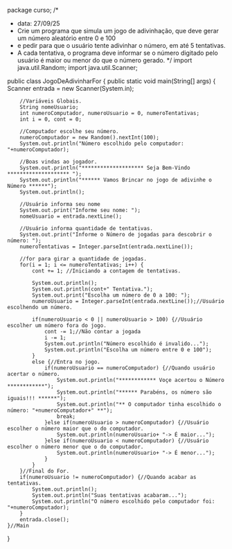 package curso;
/*
 * data: 27/09/25
 * Crie um programa que simula um jogo de adivinhação, que deve gerar um número aleatório entre 0 e 100 
 * e pedir para que o usuário tente adivinhar o número, em até 5 tentativas. 
 * A cada tentativa, o programa deve informar se o número digitado pelo usuário é maior ou menor do que o número gerado.
 */
import java.util.Random;
import java.util.Scanner;

public class JogoDeAdivinharFor {
	public static void main(String[] args) {
		Scanner entrada = new Scanner(System.in);
		
		//Variáveis Globais.
		String nomeUsuario;
		int numeroComputador, numeroUsuario = 0, numeroTentativas;
		int i = 0, cont = 0;
		
		//Computador escolhe seu número.
		numeroComputador = new Random().nextInt(100);
		System.out.println("Número escolhido pelo computador: "+numeroComputador);
		
		//Boas vindas ao jogador.
		System.out.println("******************** Seja Bem-Vindo ******************** ");
		System.out.println("****** Vamos Brincar no jogo de adivinhe o Número ******");
		System.out.println();
		
		//Usuário informa seu nome
		System.out.print("Informe seu nome: ");
		nomeUsuario = entrada.nextLine();
		
		//Usuário informa quantidade de tentativas.
		System.out.print("Informe o Número de jogadas para descobrir o número: ");
		numeroTentativas = Integer.parseInt(entrada.nextLine());
		
		//for para girar a quantidade de jogadas.
		for(i = 1; i <= numeroTentativas; i++) {
			cont += 1; //Iniciando a contagem de tentativas.
			
			System.out.println();
			System.out.println(cont+" Tentativa.");
			System.out.print("Escolha um número de 0 a 100: ");
			numeroUsuario = Integer.parseInt(entrada.nextLine());//Usuário escolhendo um número.
			
			if(numeroUsuario < 0 || numeroUsuario > 100) {//Usuário escolher um número fora do jogo.
				cont -= 1;//Não contar a jogada 
				i -= 1;
				System.out.println("Número escolhido é invalido...");
				System.out.println("Escolha um número entre 0 e 100");
			}
			else {//Entra no jogo.
				if(numeroUsuario == numeroComputador) {//Quando usuário acertar o número.
					System.out.println("************ Voçe acertou o Número ************");
					System.out.println("****** Parabéns, os número são iguais!!! ******");
					System.out.println("** O computador tinha escolhido o número: "+numeroComputador+" **");
					break;
				}else if(numeroUsuario > numeroComputador) {//Usuário escolher o número maior que o do computador.
					System.out.println(numeroUsuario+ "-> É maior...");
				}else if(numeroUsuario < numeroComputador) {//Usuário escolher o número menor que o do computador.
					System.out.println(numeroUsuario+ "-> É menor...");
				}
			}
		}//Final do For.
		if(numeroUsuario != numeroComputador) {//Quando acabar as tentativas.
			System.out.println();
			System.out.println("Suas tentativas acabaram...");
			System.out.println("O número escolhido pelo computador foi: "+numeroComputador);
		}		
		entrada.close();
	}//Main
}
